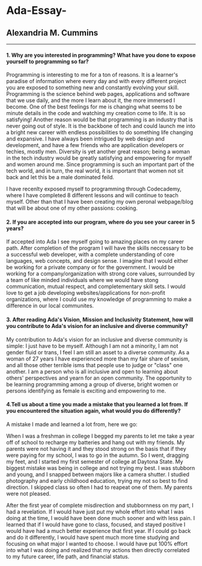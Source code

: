 # Ada-Essay-
## Alexandria M. Cummins
-----
#### 1. Why are you interested in programming? What have you done to expose yourself to programming so far? 
Programming is interesting to me for a ton of reasons. It is a learner's paradise of information where every day and with every different project you are exposed to something new and constantly evolving your skill. Programming is the science behind web pages, applications and software that we use daily, and the more I learn about it, the more immersed I become. One of the best feelings for me is changing what seems to be minute details in the code and watching my creation come to life. It is so satisfying! Another reason would be that programming is an industry that is never going out of style. It is the backbone of tech and could launch me into a bright new career with endless possibilities to do something life changing and expansive. I have always been intrigued by web design and development, and have a few friends who are application developers or techies, mostly men. Diversity is yet another great reason; being a woman in the tech industry would be greatly satisfying and empowering for myself and women around me. Since programming is such an important part of the tech world, and in turn, the real world, it is important that women not sit back and let this be a male dominated feild. 

I have recenlty exposed myself to programming through Codecademy, where I have completed 8 different lessons and will continue to teach myself. Other than that I have been creating my own peronal webpage/blog that will be about one of my other passions: cooking. 

  

#### 2. If you are accepted into our program, where do you see your career in 5 years? 
If accepted into Ada I see myself going to amazing places on my career path. After completion of the program I will have the skills neccessary to be a successful web developer, with a complete understanding of core languages, web concepts, and design sense. I imagine that I would either be working for a private company or for the government. I would be working for a company/organization with strong core values, surrounded by a team of like minded individuals where we would have stong communication, mutual respect, and completementary skill sets. I would love to get a job developing websites/applications for non-profit organizations, where I could use my knowledge of programming to make a difference in our local communites. 


#### 3. After reading Ada's Vision, Mission and Inclusivity Statement, how will you contribute to Ada's vision for an inclusive and diverse community?  
My contribution to Ada's vision for an inclusive and diverse community is simple: I just have to be myself. Although I am not a minority, I am not gender fluid or trans, I feel I am still an asset to a diverse community.  As a woman of 27 years I have experienced more than my fair share of sexism, and all those other terrible isms that people use to judge or "class" one another. I am a person who is all inclusive and open to learning about others' perspectives and yearn for an open community. The opportunity to be learning programming among a group of diverse, bright women or persons identifying as female is exciting and empowering to me.  
   




#### 4.Tell us about a time you made a mistake that you learned a lot from. If you encountered the situation again, what would you do differently? 
A mistake I made and learned a lot from, here we go: 

When I was a freshman in college I begged my parents to let me take a year off of school to recharge my batteries and hang out with my friends. My parents were not having it and they stood strong on the basis that if they were paying for my school, I was to go in the autumn. So I went, dragging my feet, and I started my first semester of college at Daytona State. My biggest mistake was being in college and not trying my best. I was stubborn and young, and I snapped between majors like a camera shutter. I studied photography and early childhood education, trying my not so best to find direction. I skipped class so often I had to reapeat one of them. My parents were not pleased.

After the first year of complete misdirection and stubbornness on my part, I had a revelation. If I would have just put my whole effort into what I was doing at the time, I would have been done much sooner and with less pain. I learned that if I would have gone to class, focused, and stayed positive I would have had a much better experience that first year. If I could go back and do it differently, I would have spent much more time studying and focusing on what major I wanted to choose. I would have put 100% effort into what I was doing and realized that my actions then directly correlated to my future career, life path, and financial status. 
